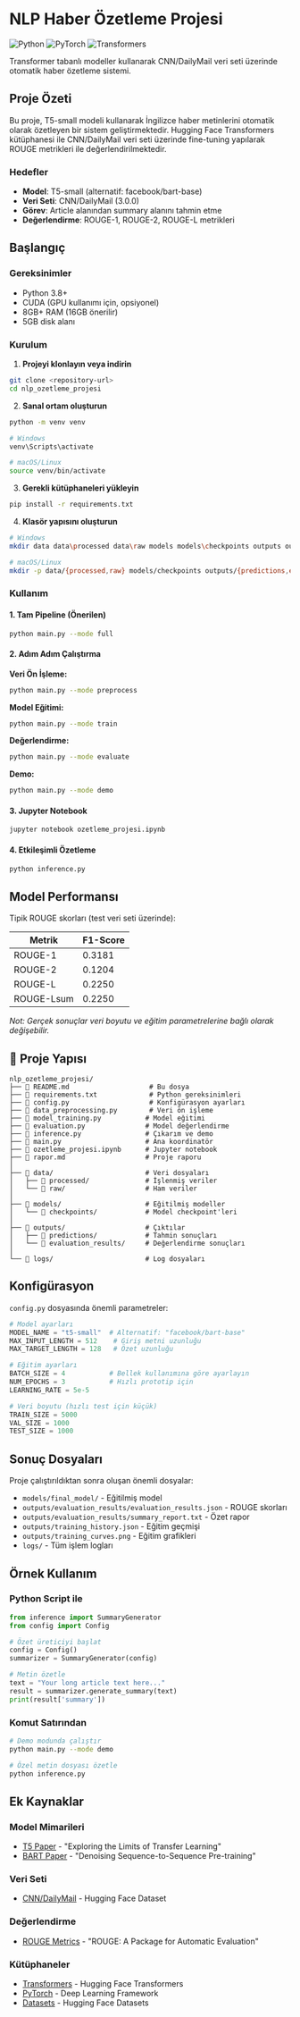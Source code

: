 # NLP Haber Özetleme Projesi

![Python](https://img.shields.io/badge/Python-3.8+-blue.svg)
![PyTorch](https://img.shields.io/badge/PyTorch-1.9+-red.svg)
![Transformers](https://img.shields.io/badge/%20Transformers-4.21+-yellow.svg)

Transformer tabanlı modeller kullanarak CNN/DailyMail veri seti üzerinde otomatik haber özetleme sistemi.

## Proje Özeti

Bu proje, T5-small modeli kullanarak İngilizce haber metinlerini otomatik olarak özetleyen bir sistem geliştirmektedir. Hugging Face Transformers kütüphanesi ile CNN/DailyMail veri seti üzerinde fine-tuning yapılarak ROUGE metrikleri ile değerlendirilmektedir.

### Hedefler

- **Model**: T5-small (alternatif: facebook/bart-base)
- **Veri Seti**: CNN/DailyMail (3.0.0)
- **Görev**: Article alanından summary alanını tahmin etme
- **Değerlendirme**: ROUGE-1, ROUGE-2, ROUGE-L metrikleri

## Başlangıç

### Gereksinimler

- Python 3.8+
- CUDA (GPU kullanımı için, opsiyonel)
- 8GB+ RAM (16GB önerilir)
- 5GB disk alanı

### Kurulum

1. **Projeyi klonlayın veya indirin**
```bash
git clone <repository-url>
cd nlp_ozetleme_projesi
```

2. **Sanal ortam oluşturun**
```bash
python -m venv venv

# Windows
venv\Scripts\activate

# macOS/Linux
source venv/bin/activate
```

3. **Gerekli kütüphaneleri yükleyin**
```bash
pip install -r requirements.txt
```

4. **Klasör yapısını oluşturun**
```bash
# Windows
mkdir data data\processed data\raw models models\checkpoints outputs outputs\predictions outputs\evaluation_results logs

# macOS/Linux
mkdir -p data/{processed,raw} models/checkpoints outputs/{predictions,evaluation_results} logs
```

### Kullanım

#### 1. Tam Pipeline (Önerilen)
```bash
python main.py --mode full
```

#### 2. Adım Adım Çalıştırma

**Veri Ön İşleme:**
```bash
python main.py --mode preprocess
```

**Model Eğitimi:**
```bash
python main.py --mode train
```

**Değerlendirme:**
```bash
python main.py --mode evaluate
```

**Demo:**
```bash
python main.py --mode demo
```

#### 3. Jupyter Notebook
```bash
jupyter notebook ozetleme_projesi.ipynb
```

#### 4. Etkileşimli Özetleme
```bash
python inference.py
```

## Model Performansı

Tipik ROUGE skorları (test veri seti üzerinde):

| Metrik  | F1-Score |
|--------|---------|
| ROUGE-1 |  0.3181 |
| ROUGE-2 |  0.1204 |
| ROUGE-L |  0.2250 |
| ROUGE-Lsum | 0.2250 |

*Not: Gerçek sonuçlar veri boyutu ve eğitim parametrelerine bağlı olarak değişebilir.*

## 📁 Proje Yapısı

```
nlp_ozetleme_projesi/
├── 📄 README.md                    # Bu dosya
├── 📄 requirements.txt             # Python gereksinimleri
├── 📄 config.py                    # Konfigürasyon ayarları
├── 📄 data_preprocessing.py        # Veri ön işleme
├── 📄 model_training.py           # Model eğitimi
├── 📄 evaluation.py               # Model değerlendirme
├── 📄 inference.py                # Çıkarım ve demo
├── 📄 main.py                     # Ana koordinatör
├── 📓 ozetleme_projesi.ipynb      # Jupyter notebook
├── 📄 rapor.md                    # Proje raporu
│
├── 📁 data/                       # Veri dosyaları
│   ├── 📁 processed/              # İşlenmiş veriler
│   └── 📁 raw/                    # Ham veriler
│
├── 📁 models/                     # Eğitilmiş modeller
│   └── 📁 checkpoints/            # Model checkpoint'leri
│
├── 📁 outputs/                    # Çıktılar
│   ├── 📁 predictions/            # Tahmin sonuçları
│   └── 📁 evaluation_results/     # Değerlendirme sonuçları
│
└── 📁 logs/                       # Log dosyaları
```

## Konfigürasyon

`config.py` dosyasında önemli parametreler:

```python
# Model ayarları
MODEL_NAME = "t5-small"  # Alternatif: "facebook/bart-base"
MAX_INPUT_LENGTH = 512    # Giriş metni uzunluğu
MAX_TARGET_LENGTH = 128   # Özet uzunluğu

# Eğitim ayarları
BATCH_SIZE = 4           # Bellek kullanımına göre ayarlayın
NUM_EPOCHS = 3           # Hızlı prototip için
LEARNING_RATE = 5e-5

# Veri boyutu (hızlı test için küçük)
TRAIN_SIZE = 5000
VAL_SIZE = 1000
TEST_SIZE = 1000
```

## Sonuç Dosyaları

Proje çalıştırıldıktan sonra oluşan önemli dosyalar:

- `models/final_model/` - Eğitilmiş model
- `outputs/evaluation_results/evaluation_results.json` - ROUGE skorları
- `outputs/evaluation_results/summary_report.txt` - Özet rapor
- `outputs/training_history.json` - Eğitim geçmişi
- `outputs/training_curves.png` - Eğitim grafikleri
- `logs/` - Tüm işlem logları

## Örnek Kullanım

### Python Script ile
```python
from inference import SummaryGenerator
from config import Config

# Özet üreticiyi başlat
config = Config()
summarizer = SummaryGenerator(config)

# Metin özetle
text = "Your long article text here..."
result = summarizer.generate_summary(text)
print(result['summary'])
```

### Komut Satırından
```bash
# Demo modunda çalıştır
python main.py --mode demo

# Özel metin dosyası özetle
python inference.py
```

## Ek Kaynaklar

### Model Mimarileri
- [T5 Paper](https://arxiv.org/abs/1910.10683) - "Exploring the Limits of Transfer Learning"
- [BART Paper](https://arxiv.org/abs/1910.13461) - "Denoising Sequence-to-Sequence Pre-training"

### Veri Seti
- [CNN/DailyMail](https://huggingface.co/datasets/cnn_dailymail) - Hugging Face Dataset

### Değerlendirme
- [ROUGE Metrics](https://aclanthology.org/W04-1013/) - "ROUGE: A Package for Automatic Evaluation"

### Kütüphaneler
- [Transformers](https://huggingface.co/transformers/) - Hugging Face Transformers
- [PyTorch](https://pytorch.org/) - Deep Learning Framework
- [Datasets](https://huggingface.co/docs/datasets/) - Hugging Face Datasets
